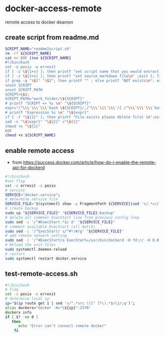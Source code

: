 # docker-access-remote
remote access to docker deamon

## create script from readme.md

```bash
SCRIPT_NAME="readme2script.sh"
rm -rf ${SCRIPT_NAME}
cat << EOF |tee ${SCRIPT_NAME}
#!/bin/bash
set -o posix -o errexit
if [ -z \${1+x} ]; then printf "set script name that you would extract \n "; exit 1;fi
if [ -z \${2+x} ]; then printf "set source markdown file\n" ;exit 1; fi
if grep -q "\$1" "\$2"; then printf "" ; else printf "NOT exists\n"; exit 1 ; fi ;
unset SCRIPT
unset SCRIPT_PATH
SCRIPT=\$1;
SCRIPT_PATH="work_folder/\${SCRIPT}"
# printf "SCRIPT => %s \n" "\${SCRIPT}"
expr="/^\\\`\\\`\\\`bash \${SCRIPT}/,/^\\\`\\\`\\\`/{ /^\\\`\\\`\\\`bash.*$/d; /^\\\`\\\`\\\`$/d; p; }"
# printf "Expression %s \n" "\${expr}"
if [ -f "\${1}" ]; then printf "File exists please delete first \n";exit 1;fi;
sed -n "\${expr}" "\${2}" >"\${1}"
chmod +x "\${1}"
EOF
chmod +x ${SCRIPT_NAME}
```

## enable remote access

- from https://success.docker.com/article/how-do-i-enable-the-remote-api-for-dockerd

```bash enable-remote-access.sh
#!/bin/bash
#set flag
set -o errexit -o posix
# service
SERVICE="docker.service";
# determine service file
SERVICE_FILE="$(systemctl show -p FragmentPath ${SERVICE}|sed 's/.*=//')";
# create backup
sudo cp "${SERVICE_FILE}" "${SERVICE_FILE}.backup"
# delete all commnet ExecStart line from previous config loop
sudo sed -i '/^#ExecStart.*$/ d' "${SERVICE_FILE}"
# comment available ExecStart (all match)
sudo sed -i '/^ExecStart/ s/^#*/#/g' "${SERVICE_FILE}"
# add remote network setting
sudo sed -i '/^#ExecStart/a ExecStart=/usr/bin/dockerd -H fd:// -H 0.0.0.0:2376' "${SERVICE_FILE}"
# Reload the unit files
sudo systemctl daemon-reload
# restart
sudo systemctl restart docker.service
```

## test-remote-access.sh

```bash test-remote-access.sh
#!/bin/bash
# flag
set -o posix -o errexit
# determine local ip
ip="$(ip route get 1 | sed 's/^.*src \([^ ]*\).*$/\1/;q')";
alias dockerx="docker -H="\${ip}":2376"
dockerx info
if [ $? -ne 0 ]
   then
      echo "Error can't connect remote docker"
    fi
```
